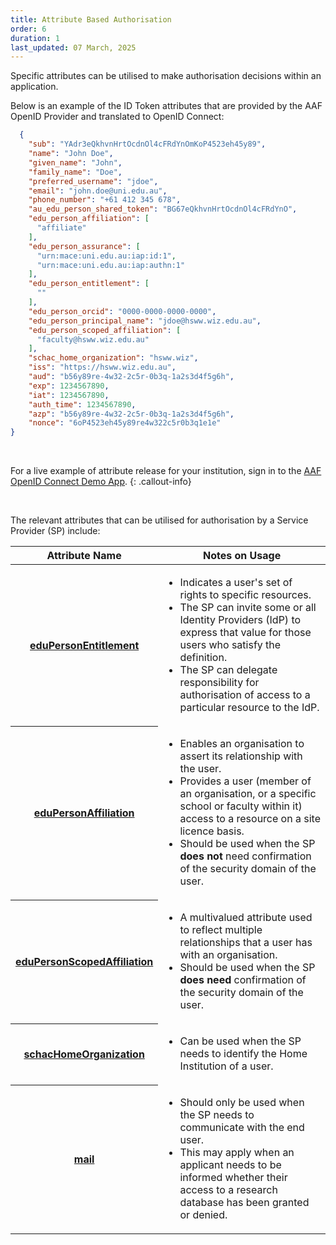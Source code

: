 ```yaml
---
title: Attribute Based Authorisation
order: 6
duration: 1
last_updated: 07 March, 2025
---
```


Specific attributes can be utilised to make authorisation decisions within an application.

Below is an example of the ID Token attributes that are provided by the AAF OpenID Provider and translated to OpenID Connect:
  
```json
  {
    "sub": "YAdr3eQkhvnHrtOcdnOl4cFRdYnOmKoP4523eh45y89",
    "name": "John Doe",
    "given_name": "John",
    "family_name": "Doe",
    "preferred_username": "jdoe",
    "email": "john.doe@uni.edu.au",
    "phone_number": "+61 412 345 678",
    "au_edu_person_shared_token": "BG67eQkhvnHrtOcdnOl4cFRdYnO",
    "edu_person_affiliation": [
      "affiliate"
    ],
    "edu_person_assurance": [
      "urn:mace:uni.edu.au:iap:id:1",
      "urn:mace:uni.edu.au:iap:authn:1"
    ],
    "edu_person_entitlement": [
      ""
    ],
    "edu_person_orcid": "0000-0000-0000-0000",
    "edu_person_principal_name": "jdoe@hsww.wiz.edu.au",
    "edu_person_scoped_affiliation": [
      "faculty@hsww.wiz.edu.au"
    ],
    "schac_home_organization": "hsww.wiz",
    "iss": "https://hsww.wiz.edu.au",
    "aud": "b56y89re-4w32-2c5r-0b3q-1a2s3d4f5g6h",
    "exp": 1234567890,
    "iat": 1234567890,
    "auth_time": 1234567890,
    "azp": "b56y89re-4w32-2c5r-0b3q-1a2s3d4f5g6h",
    "nonce": "6oP4523eh45y89re4w322c5r0b3q1e1e"
}
```

<br>

For a live example of attribute release for your institution, sign in to the [AAF OpenID Connect Demo App](https://oidc-demo.aaf.edu.au/).
{: .callout-info}

<br>

The relevant attributes that can be utilised for authorisation by a Service Provider (SP) include:

<table class="table table-striped">
  <thead>
    <tr>
      <th scope="col">Attribute Name</th>
      <th scope="col">Notes on Usage</th>
    </tr>
  </thead>
  <tbody>
    <tr>
      <th scope="row"><a href="https://validator.aaf.edu.au/documentation/attributes/oid:1.3.6.1.4.1.5923.1.1.1.7">eduPersonEntitlement</a></th>
      <td><ul><li>Indicates a user's set of rights to specific resources.</li><li>The SP can invite some or all Identity Providers (IdP) to express that value for those users who satisfy the definition.
</li><li>The SP can delegate responsibility for authorisation of access to a particular resource to the IdP.</li></ul></td>
    </tr>
    <tr>
      <th scope="row"><a href="https://validator.aaf.edu.au/documentation/attributes/oid:1.3.6.1.4.1.5923.1.1.1.1">eduPersonAffiliation</a></th>
      <td><ul><li>Enables an organisation to assert its relationship with the user.</li><li>Provides a user (member of an organisation, or a specific school or faculty within it) access to a resource on a site licence basis.
</li><li>Should be used when the SP <strong>does not</strong> need confirmation of the security domain of the user.</li></ul></td>
    </tr>
    <tr>
      <th scope="row"><a href="https://validator.aaf.edu.au/documentation/attributes/oid:1.3.6.1.4.1.5923.1.1.1.9">eduPersonScopedAffiliation</a></th>
      <td><ul><li>A multivalued attribute used to reflect multiple relationships that a user has with an organisation.</li>
<li>Should be used when the SP <strong>does need</strong> confirmation of the security domain of the user.</li></ul></td>
    </tr>
    <tr>
      <th scope="row"><a href="https://validator.aaf.edu.au/documentation/attributes/oid:1.3.6.1.4.1.25178.1.2.9">schacHomeOrganization</a></th>
      <td><ul><li>Can be used when the SP needs to identify the Home Institution of a user.</li></ul></td>
    </tr>
    <tr>
      <th scope="row"><a href="https://validator.aaf.edu.au/documentation/attributes/oid:0.9.2342.19200300.100.1.3">mail</a></th>
      <td><ul><li>Should only be used when the SP needs to communicate with the end user.</li>
<li>This may apply when an applicant needs to be informed whether their access to a research database has been granted or denied.</li></ul></td>
    </tr>
  </tbody>
</table>